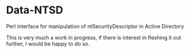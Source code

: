 # Data-NTSD
Perl interface for manipulation of ntSecurityDescriptor in Active Directory

This is very much a work in progress, if there is interest in fleshing it out further, I would be happy to do so.